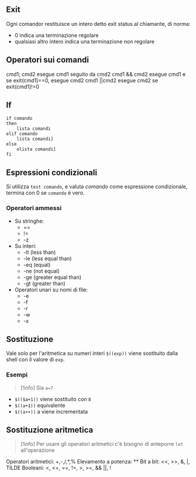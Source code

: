 ## Exit
Ogni comandor restituisce un intero detto exit status al chiamante, di norma:
- 0 indica una terminazione regolare
- qualsiasi altro intero indica una terminazione non regolare
## Operatori sui comandi
cmd1; cmd2 esegue cmd1 seguito da cmd2
cmd1 && cmd2 esegue cmd1 e se exit(cmd1)\==0, esegue cmd2
cmd1 ||cmd2 esegue cmd2 se exit(cmd1)\!=0
## If
	if comando
	then 
		lista comandi
	elif comando
		lista comandi]
	else
		olista comandi]
	fi
## Espressioni condizionali
Si utilizza `test comando`, e valuta *comando* come espressione condizionale, termina con 0 se `comando` è vero.
### Operatori ammessi
- Su stringhe:
	- \==
	- !=
	- -z
- Su interi:
	- -lt (less than)
	- -le (less equal than)
	- -eq (equal)
	- -ne (not equal)
	- -ge (greater equal than)
	- -gt (greater than)
- Operatori unari su nomi di file:
	- -e
	- -f
	- -r
	- -w
	- -x

## Sostituzione
Vale solo per l'aritmetica su numeri interi
`$((exp))` viene sostituito dalla shell con il valore di `exp`.
### Esempi
>[!info] 
>Sia `a=7`

- `$(($a+1))` viene sostituito con `8`
- `$((a+1))` equivalente
- `$((a++))` a viene incrementata
## Sostituzione aritmetica
>[!info] 
>Per usare gli operatori aritmetici c'è bisogno di anteporre `let` all'operazione

Operatori aritmetici: +,-,/,\*,%
Elevamento a potenza: **
Bit a bit: <<, >>, &, |, TILDE
Booleani: <, <=, \==, !=, >, >=, && ||, !
